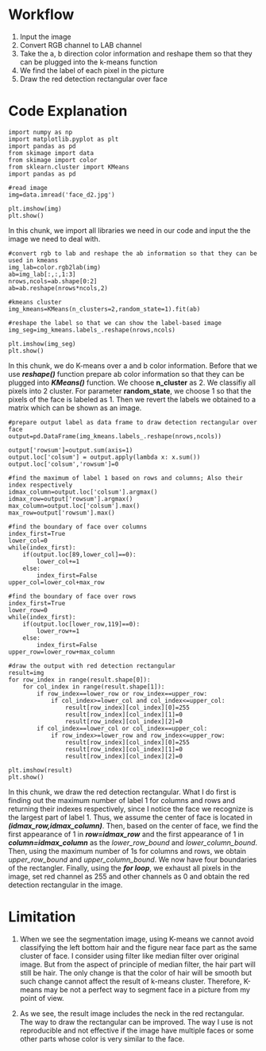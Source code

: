 
# **Workflow**

1. Input the image
2. Convert RGB channel to LAB channel
3. Take the a, b direction color information and reshape them so that they can be plugged into the k-means function
4. We find the label of each pixel in the picture
5. Draw the red detection rectangular over face

# **Code Explanation**
```
import numpy as np
import matplotlib.pyplot as plt
import pandas as pd
from skimage import data
from skimage import color
from sklearn.cluster import KMeans
import pandas as pd

#read image
img=data.imread('face_d2.jpg')

plt.imshow(img)
plt.show()
``` 
In this chunk, we import all libraries we need in our code and input the the image we need to deal with.

```
#convert rgb to lab and reshape the ab information so that they can be used in kmeans
img_lab=color.rgb2lab(img)
ab=img_lab[:,:,1:3]
nrows,ncols=ab.shape[0:2]
ab=ab.reshape(nrows*ncols,2)

#kmeans cluster
img_kmeans=KMeans(n_clusters=2,random_state=1).fit(ab)

#reshape the label so that we can show the label-based image
img_seg=img_kmeans.labels_.reshape(nrows,ncols)

plt.imshow(img_seg)
plt.show()
```
In this chunk, we do K-means over a and b color information. Before that we use **_reshape()_** function prepare ab color information so that they can be plugged into **_KMeans()_** function. We choose **n_cluster** as 2. We classifiy all pixels into 2 cluster. For parameter **random_state**, we choose 1 so that the pixels of the face is labeled as 1. Then we revert the labels we obtained to a matrix which can be shown as an image.

```
#prepare output label as data frame to draw detection rectangular over face
output=pd.DataFrame(img_kmeans.labels_.reshape(nrows,ncols))

output['rowsum']=output.sum(axis=1)
output.loc['colsum'] = output.apply(lambda x: x.sum())
output.loc['colsum','rowsum']=0

#find the maximum of label 1 based on rows and columns; Also their index respectively
idmax_column=output.loc['colsum'].argmax()
idmax_row=output['rowsum'].argmax()
max_column=output.loc['colsum'].max()
max_row=output['rowsum'].max()

#find the boundary of face over columns
index_first=True
lower_col=0
while(index_first):
    if(output.loc[89,lower_col]==0):
        lower_col+=1
    else:
        index_first=False
upper_col=lower_col+max_row

#find the boundary of face over rows
index_first=True
lower_row=0
while(index_first):
    if(output.loc[lower_row,119]==0):
        lower_row+=1
    else:
        index_first=False
upper_row=lower_row+max_column

#draw the output with red detection rectangular
result=img
for row_index in range(result.shape[0]):
    for col_index in range(result.shape[1]):
        if row_index==lower_row or row_index==upper_row:
            if col_index>=lower_col and col_index<=upper_col:
                result[row_index][col_index][0]=255
                result[row_index][col_index][1]=0
                result[row_index][col_index][2]=0
        if col_index==lower_col or col_index==upper_col:
            if row_index>=lower_row and row_index<=upper_row:
                result[row_index][col_index][0]=255
                result[row_index][col_index][1]=0
                result[row_index][col_index][2]=0
                
plt.imshow(result)
plt.show()
```
In this chunk, we draw the red detection rectangular. What I do first is finding out the maximum number of label 1 for columns and rows and returning their indexes respectively, since I notice the face we recognize is the largest part of label 1. Thus, we assume the center of face is located in **_(idmax_row,idmax_column)_**. Then, based on the center of face, we find the first appearance of 1 in **_row=idmax_row_** and the first appearance of 1 in **_column=idmax_column_** as the *lower_row_bound* and *lower_column_bound*. Then, using the maximum number of 1s for columns and rows, we obtain *upper_row_bound* and *upper_column_bound*. We now have four boundaries of the rectangler. Finally, using the **_for loop_**, we exhaust all pixels in the image, set red channel as 255 and other channels as 0 and obtain the red detection rectangular in the image.

# **Limitation**

1. When we see the segmentation image, using K-means we cannot avoid classifying the left bottom hair and the figure near face part as the same cluster of face. I consider using filter like median filter over original image. But from the aspect of principle of median filter, the hair part will still be hair. The only change is that the color of hair will be smooth but such change cannot affect the result of k-means cluster. Therefore, K-means may be not a perfect way to segment face in a picture from my point of view.

2. As we see, the result image includes the neck in the red rectangular. The way to draw the rectangular can be improved. The way I use is not reproducible and not effective if the image have multiple faces or some other parts whose color is very similar to the face.


```python

```
